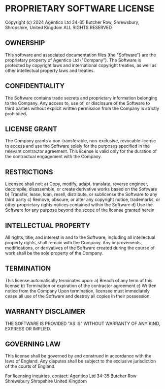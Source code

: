# PROPRIETARY SOFTWARE LICENSE

Copyright (c) 2024 Agentico Ltd
34-35 Butcher Row, Shrewsbury, Shropshire, United Kingdom
ALL RIGHTS RESERVED

## OWNERSHIP
This software and associated documentation files (the "Software") are the proprietary property of Agentico Ltd ("Company"). The Software is protected by copyright laws and international copyright treaties, as well as other intellectual property laws and treaties.

## CONFIDENTIALITY
The Software contains trade secrets and proprietary information belonging to the Company. Any access to, use of, or disclosure of the Software to third parties without explicit written permission from the Company is strictly prohibited.

## LICENSE GRANT
The Company grants a non-transferable, non-exclusive, revocable license to access and use the Software solely for the purposes specified in the relevant contractor agreement. This license is valid only for the duration of the contractual engagement with the Company.

## RESTRICTIONS
Licensee shall not:
a) Copy, modify, adapt, translate, reverse engineer, decompile, disassemble, or create derivative works based on the Software
b) Transfer, lease, loan, resell, distribute, or sublicense the Software to any third party
c) Remove, obscure, or alter any copyright notice, trademarks, or other proprietary rights notices contained within the Software
d) Use the Software for any purpose beyond the scope of the license granted herein

## INTELLECTUAL PROPERTY
All rights, title, and interest in and to the Software, including all intellectual property rights, shall remain with the Company. Any improvements, modifications, or derivatives of the Software created during the course of work shall be the sole property of the Company.

## TERMINATION
This license automatically terminates upon:
a) Breach of any term of this license
b) Termination or expiration of the contractor agreement
c) Written notice from the Company
Upon termination, licensee must immediately cease all use of the Software and destroy all copies in their possession.

## WARRANTY DISCLAIMER
THE SOFTWARE IS PROVIDED "AS IS" WITHOUT WARRANTY OF ANY KIND, EXPRESS OR IMPLIED.

## GOVERNING LAW
This license shall be governed by and construed in accordance with the laws of England. Any disputes shall be subject to the exclusive jurisdiction of the courts of England.

For licensing inquiries, contact:
Agentico Ltd
34-35 Butcher Row
Shrewsbury
Shropshire
United Kingdom